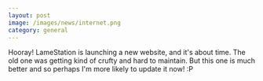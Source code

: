 ```yaml
---
layout: post
image: /images/news/internet.png
category: general
---
```


Hooray! LameStation is launching a new website, and it's about time. The old one was getting kind of crufty and hard to maintain. But this one is much better and so perhaps I'm more likely to update it now! :P
